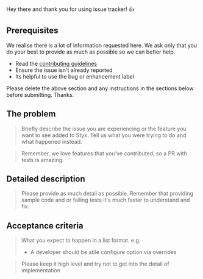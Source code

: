 Hey there and thank you for using issue tracker! :+1:

## Prerequisites
We realise there is a lot of information requested here. We ask only that you do your best to provide as much as possible so we can better help.

- Read the [contributing guidelines](https://github.com/HotelsDotCom/styx/blob/master/CONTRIBUTING.md)
- Ensure the issue isn't already reported
- Its helpful to use the bug or enhancement label

Please delete the above section and any instructions in the sections below before submitting. Thanks.

<!-- This is for bug reports and feature requests only -->

## The problem
> Briefly describe the issue you are experiencing or the feature you want to see added to Styx. Tell us what you were trying to do and what happened instead.

> Remember, we love features that you've contributed, so a PR with tests is amazing.

## Detailed description
> Please provide as much detail as possible.
> Remember that providing sample code and or failing tests it's much faster to understand and fix.

## Acceptance criteria
> What you expect to happen in a list format.
> e.g.
> * A developer should be able configure option via overrides

> Please keep it high level and try not to get into the detail of implementation
